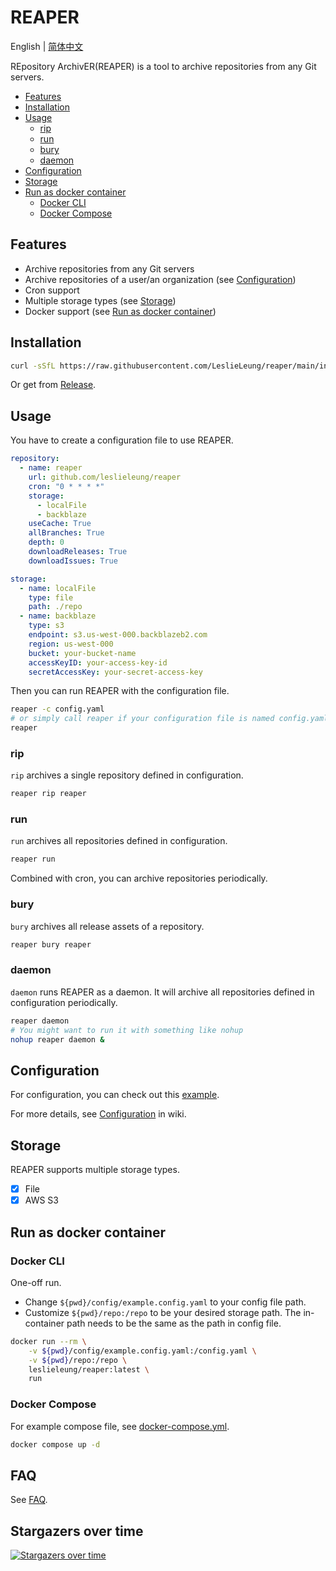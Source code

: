 # REAPER

English | [简体中文](README_zh.md)

REpository ArchivER(REAPER) is a tool to archive repositories from any Git servers.

- [Features](#features)
- [Installation](#installation)
- [Usage](#usage)
  - [rip](#rip)
  - [run](#run)
  - [bury](#bury)
  - [daemon](#daemon)
- [Configuration](#configuration)
- [Storage](#storage)
- [Run as docker container](#run-as-docker-container)
  - [Docker CLI](#docker-cli)
  - [Docker Compose](#docker-compose)

## Features

- Archive repositories from any Git servers
- Archive repositories of a user/an organization (see [Configuration](https://github.com/LeslieLeung/reaper/wiki/Configuration#repository))
- Cron support
- Multiple storage types (see [Storage](#storage))
- Docker support (see [Run as docker container](#run-as-docker-container))

## Installation

```bash
curl -sSfL https://raw.githubusercontent.com/LeslieLeung/reaper/main/install.sh | sh -s -- -b /usr/local/bin
```

Or get from [Release](https://github.com/LeslieLeung/reaper/releases).

## Usage

You have to create a configuration file to use REAPER.

```yaml
repository:
  - name: reaper
    url: github.com/leslieleung/reaper
    cron: "0 * * * *"
    storage:
      - localFile
      - backblaze
    useCache: True
    allBranches: True
    depth: 0
    downloadReleases: True
    downloadIssues: True

storage:
  - name: localFile
    type: file
    path: ./repo
  - name: backblaze
    type: s3
    endpoint: s3.us-west-000.backblazeb2.com
    region: us-west-000
    bucket: your-bucket-name
    accessKeyID: your-access-key-id
    secretAccessKey: your-secret-access-key
```

Then you can run REAPER with the configuration file.

```bash
reaper -c config.yaml
# or simply call reaper if your configuration file is named config.yaml
reaper
```

### rip

`rip` archives a single repository defined in configuration.

```bash
reaper rip reaper
```

### run

`run` archives all repositories defined in configuration.

```bash
reaper run
```

Combined with cron, you can archive repositories periodically.

### bury

`bury` archives all release assets of a repository.

```bash
reaper bury reaper
```

### daemon

`daemon` runs REAPER as a daemon. It will archive all repositories defined in configuration periodically.

```bash
reaper daemon
# You might want to run it with something like nohup
nohup reaper daemon &
```

## Configuration

For configuration, you can check out this [example](config/example.config.yaml).

For more details, see [Configuration](https://github.com/LeslieLeung/reaper/wiki/Configuration) in wiki.

## Storage

REAPER supports multiple storage types.

- [x] File
- [x] AWS S3

## Run as docker container

### Docker CLI

One-off run. 
- Change `${pwd}/config/example.config.yaml` to your config file path.
- Customize `${pwd}/repo:/repo` to be your desired storage path. The in-container path needs to be the same as the path in config file.

```bash
docker run --rm \
    -v ${pwd}/config/example.config.yaml:/config.yaml \
    -v ${pwd}/repo:/repo \
    leslieleung/reaper:latest \
    run
```

### Docker Compose

For example compose file, see [docker-compose.yml](docker-compose.yml).

```bash
docker compose up -d
```

## FAQ

See [FAQ](https://github.com/LeslieLeung/reaper/wiki/FAQ).

## Stargazers over time

[![Stargazers over time](https://starchart.cc/LeslieLeung/reaper.svg)](https://starchart.cc/LeslieLeung/reaper)

